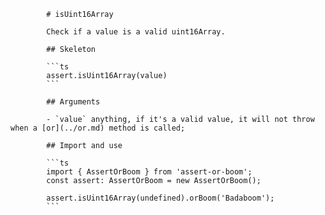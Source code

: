             # isUint16Array

            Check if a value is a valid uint16Array.

            ## Skeleton

            ```ts
            assert.isUint16Array(value)
            ```

            ## Arguments

            - `value` anything, if it's a valid value, it will not throw when a [or](../or.md) method is called;

            ## Import and use

            ```ts
            import { AssertOrBoom } from 'assert-or-boom';
            const assert: AssertOrBoom = new AssertOrBoom();

            assert.isUint16Array(undefined).orBoom('Badaboom');
            ```
